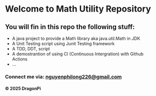 # Welcome to Math Utility Repository
## You will fin in this repo the following stuff:
* A java project to provide a Math library aka java.util.Math in JDK
* A Unit Testing script using Junit Testing framework
* A TDD, DDT, script
* A demostrantion of using CI (Continuous Intergration) with Github Actions
* ...
### Connect me via: nguyenphilong226@gmail.com
#### &#169; 2025 DragonPi
